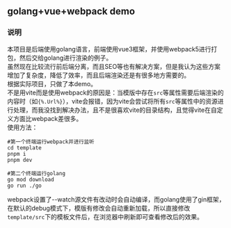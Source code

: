 ## golang+vue+webpack demo

### 说明
本项目是后端使用golang语言，前端使用vue3框架，并使用webpack5进行打包，然后交给golang进行渲染的例子。  
虽然现在比较流行前后端分离，而且SEO等也有解决方案，但是我认为这些方案增加了复杂度，降低了效率，而且后端渲染还是有很多地方需要的。  
根据实际项目，只做了本demo。  
不是用vite而是使用webpack的原因是：当模版中存在`src`等属性需要后端渲染的内容时（如`{%.Url%}`），vite会报错，因为vite会尝试将所有`src`等属性中的资源进行处理，而我没找到解决办法，且不是很喜欢vite的目录结构，且觉得vite在自定义方面比webpack差很多。  
使用方法：  
```shell
#第一个终端运行webpack并进行监听
cd template
pnpm i
pnpm dev
```
```shell
#第二个终端运行golang
go mod download
go run ./go
```
webpack设置了--watch源文件有改动时会自动编译，而golang使用了gin框架，在默认的debug模式下，模版有修改会自动重新加载，所以直接修改`template/src`下的模板文件后，在浏览器中刷新即可查看修改后的效果。